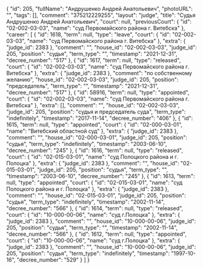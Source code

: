 {
    "id": 205,
    "fullName": "Андрушенко Андрей Анатольевич",
    "photoURL": "",
    "tags": [],
    "comment": "375212229255",
    "layout": "judge",
    "title": "Судья Андрушенко Андрей Анатольевич",
    "court": null,
    "previousCourt": {
        "id": "02-002-03-03",
        "name": "суд Первомайского района г. Витебска"
    },
    "career": [
        {
            "id": 1618,
            "term": null,
            "type": "leave",
            "court": {
                "id": "02-002-03-03",
                "name": "суд Первомайского района г. Витебска"
            },
            "extra": {
                "judge_id": 2383
            },
            "comment": "",
            "house_id": "02-002-03-03",
            "judge_id": 205,
            "position": "судья",
            "term_type": "",
            "timestamp": "2021-12-31",
            "decree_number": "517"
        },
        {
            "id": 1617,
            "term": null,
            "type": "released",
            "court": {
                "id": "02-002-03-03",
                "name": "суд Первомайского района г. Витебска"
            },
            "extra": {
                "judge_id": 2383
            },
            "comment": "по собственному желанию",
            "house_id": "02-002-03-03",
            "judge_id": 205,
            "position": "председатель",
            "term_type": "",
            "timestamp": "2021-12-31",
            "decree_number": "517"
        },
        {
            "id": 58916,
            "term": null,
            "type": "appointed",
            "court": {
                "id": "02-002-03-03",
                "name": "суд Первомайского района г. Витебска"
            },
            "extra": [],
            "comment": "",
            "house_id": "02-002-03-03",
            "judge_id": 205,
            "position": "судья и председатель суда",
            "term_type": "indefinitely",
            "timestamp": "2017-11-14",
            "decree_number": "406"
        },
        {
            "id": 1615,
            "term": null,
            "type": "appointed",
            "court": {
                "id": "02-000-03-01",
                "name": "Витебский областной суд"
            },
            "extra": {
                "judge_id": 2383
            },
            "comment": "",
            "house_id": "02-000-03-01",
            "judge_id": 205,
            "position": "судья",
            "term_type": "indefinitely",
            "timestamp": "2003-06-10",
            "decree_number": "245"
        },
        {
            "id": 1616,
            "term": null,
            "type": "released",
            "court": {
                "id": "02-015-03-01",
                "name": "суд Полоцкого района и г. Полоцка"
            },
            "extra": {
                "judge_id": 2383
            },
            "comment": "",
            "house_id": "02-015-03-01",
            "judge_id": 205,
            "position": "судья",
            "term_type": "",
            "timestamp": "2003-06-10",
            "decree_number": "245"
        },
        {
            "id": 1613,
            "term": null,
            "type": "appointed",
            "court": {
                "id": "02-015-03-01",
                "name": "суд Полоцкого района и г. Полоцка"
            },
            "extra": {
                "judge_id": 2383
            },
            "comment": "",
            "house_id": "02-015-03-01",
            "judge_id": 205,
            "position": "судья",
            "term_type": "indefinitely",
            "timestamp": "2002-11-14",
            "decree_number": "566"
        },
        {
            "id": 1614,
            "term": null,
            "type": "released",
            "court": {
                "id": "10-000-00-06",
                "name": "суд г.Полоцка"
            },
            "extra": {
                "judge_id": 2383
            },
            "comment": "",
            "house_id": "10-000-00-06",
            "judge_id": 205,
            "position": "судья",
            "term_type": "",
            "timestamp": "2002-11-14",
            "decree_number": "566"
        },
        {
            "id": 1612,
            "term": null,
            "type": "appointed",
            "court": {
                "id": "10-000-00-06",
                "name": "суд г.Полоцка"
            },
            "extra": {
                "judge_id": 2383
            },
            "comment": "",
            "house_id": "10-000-00-06",
            "judge_id": 205,
            "position": "судья",
            "term_type": "indefinitely",
            "timestamp": "1997-10-16",
            "decree_number": "529"
        }
    ]
}